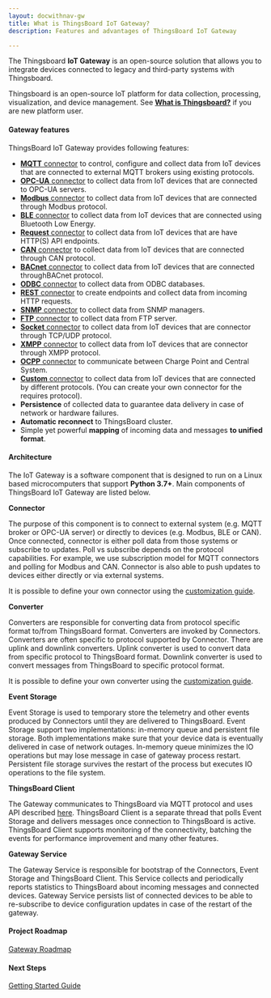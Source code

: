 ```yaml
---
layout: docwithnav-gw
title: What is ThingsBoard IoT Gateway?
description: Features and advantages of ThingsBoard IoT Gateway

---
```


The Thingsboard **IoT Gateway** is an open-source solution that allows you to integrate devices connected to legacy and third-party systems with Thingsboard.  

Thingsboard is an open-source IoT platform for data collection, processing, visualization, and device management. See [**What is Thingsboard?**](/docs/getting-started-guides/what-is-thingsboard/) if you are new platform user.

<object width="95%" data="https://img.thingsboard.io/gateway/python-gateway-animd-ff.svg"></object>

#### Gateway features

ThingsBoard IoT Gateway provides following features:

 - [**MQTT** connector](/docs/iot-gateway/config/mqtt/) to control, configure and collect data from IoT devices that are connected to external MQTT brokers using existing protocols.
 - [**OPC-UA** connector](/docs/iot-gateway/config/opc-ua/) to collect data from IoT devices that are connected to OPC-UA servers.
 - [**Modbus** connector](/docs/iot-gateway/config/modbus/) to collect data from IoT devices that are connected through Modbus protocol.
 - [**BLE** connector](/docs/iot-gateway/config/ble/) to collect data from IoT devices that are connected using Bluetooth Low Energy.
 - [**Request** connector](/docs/iot-gateway/config/request/) to collect data from IoT devices that are have HTTP(S) API endpoints.
 - [**CAN** connector](/docs/iot-gateway/config/can/) to collect data from IoT devices that are connected through CAN protocol.
 - [**BACnet** connector](/docs/iot-gateway/config/bacnet/) to collect data from IoT devices that are connected throughBACnet protocol.
 - [**ODBC** connector](/docs/iot-gateway/config/odbc/) to collect data from ODBC databases.
 - [**REST** connector](/docs/iot-gateway/config/rest/) to create endpoints and collect data from incoming HTTP requests.
 - [**SNMP** connector](/docs/iot-gateway/config/snmp/) to collect data from SNMP managers.
 - [**FTP** connector](/docs/iot-gateway/config/ftp/) to collect data from FTP server.
 - [**Socket** connector](/docs/iot-gateway/config/socket/) to collect data from IoT devices that are connector through TCP/UDP protocol.
 - [**XMPP** connector](/docs/iot-gateway/config/xmpp/) to collect data from IoT devices that are connector through XMPP protocol.
 - [**OCPP** connector](/docs/iot-gateway/config/ocpp/) to communicate between Charge Point and Central System.
 - [**Custom** connector](/docs/iot-gateway/custom/) to collect data from IoT devices that are connected by different protocols. (You can create your own connector for the requires protocol).
 - **Persistence** of collected data to guarantee data delivery in case of network or hardware failures.
 - **Automatic reconnect** to ThingsBoard cluster.
 - Simple yet powerful **mapping** of incoming data and messages **to unified format**.


#### Architecture

The IoT Gateway is a software component that is designed to run on a Linux based microcomputers that support **Python 3.7+**.
Main components of ThingsBoard IoT Gateway are listed below.

**Connector**

The purpose of this component is to connect to external system (e.g. MQTT broker or OPC-UA server) or directly to devices (e.g. Modbus, BLE or CAN).
Once connected, connector is either poll data from those systems or subscribe to updates. Poll vs subscribe depends on the protocol capabilities. 
For example, we use subscription model for MQTT connectors and polling for Modbus and CAN. 
Connector is also able to push updates to devices either directly or via external systems.

It is possible to define your own connector using the [customization guide](/docs/iot-gateway/custom/).

**Converter**   
 
Converters are responsible for converting data from protocol specific format to/from ThingsBoard format.
Converters are invoked by Connectors. Converters are often specific to protocol supported by Connector.
There are uplink and downlink converters. Uplink converter is used to convert data from specific protocol to ThingsBoard format.
Downlink converter is used to convert messages from ThingsBoard to specific protocol format.

It is possible to define your own converter using the [customization guide](/docs/iot-gateway/custom/).

**Event Storage**

Event Storage is used to temporary store the telemetry and other events produced by Connectors until they are delivered to ThingsBoard.
Event Storage support two implementations: in-memory queue and persistent file storage. 
Both implementations make sure that your device data is eventually delivered in case of network outages.
In-memory queue minimizes the IO operations but may lose message in case of gateway process restart.  
Persistent file storage survives the restart of the process but executes IO operations to the file system.

**ThingsBoard Client**

The Gateway communicates to ThingsBoard via MQTT protocol and uses API described [here](/docs/reference/gateway-mqtt-api/).
ThingsBoard Client is a separate thread that polls Event Storage and delivers messages once connection to ThingsBoard is active.  
ThingsBoard Client supports monitoring of the connectivity, batching the events for performance improvement and many other features.

**Gateway Service**

The Gateway Service is responsible for bootstrap of the Connectors, Event Storage and ThingsBoard Client. 
This Service collects and periodically reports statistics to ThingsBoard about incoming messages and connected devices.
Gateway Service persists list of connected devices to be able to re-subscribe to device configuration updates in case of the restart of the gateway. 

#### Project Roadmap

<p><a href="/docs/iot-gateway/roadmap" class="button">Gateway Roadmap</a></p>

#### Next Steps

<p><a href="/docs/iot-gateway/getting-started" class="button">Getting Started Guide</a></p>
